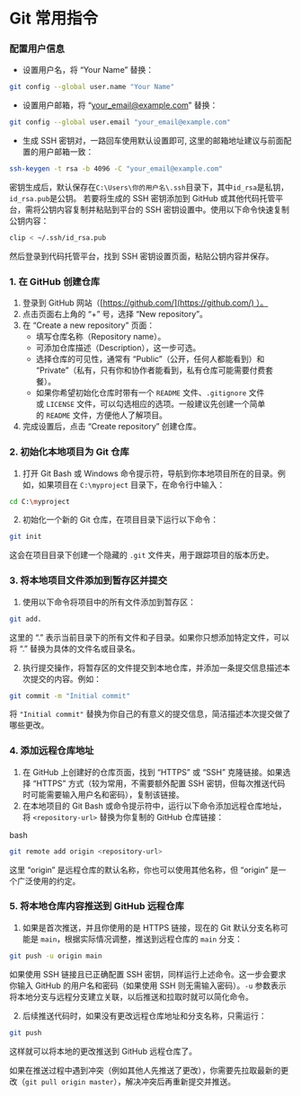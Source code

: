 # Git 常用指令

### 配置用户信息

- 设置用户名，将 “Your Name” 替换：

```bash
git config --global user.name "Your Name"
```

- 设置用户邮箱，将 “your_email@example.com” 替换：

```bash
git config --global user.email "your_email@example.com"
```

- 生成 SSH 密钥对，一路回车使用默认设置即可, 这里的邮箱地址建议与前面配置的用户邮箱一致：

```bash
ssh-keygen -t rsa -b 4096 -C "your_email@example.com"
```

密钥生成后，默认保存在`C:\Users\你的用户名\.ssh`目录下，其中`id_rsa`是私钥，`id_rsa.pub`是公钥。  若要将生成的 SSH 密钥添加到 GitHub 或其他代码托管平台，需将公钥内容复制并粘贴到平台的 SSH 密钥设置中。使用以下命令快速复制公钥内容：

```bash
clip < ~/.ssh/id_rsa.pub
```

然后登录到代码托管平台，找到 SSH 密钥设置页面，粘贴公钥内容并保存。

### 1. 在 GitHub 创建仓库

1. 登录到 GitHub 网站（[https://github.com/](https://github.com/) ）。
2. 点击页面右上角的 “+” 号，选择 “New repository”。
3. 在 “Create a new repository” 页面：
   - 填写仓库名称（Repository name）。
   - 可添加仓库描述（Description），这一步可选。
   - 选择仓库的可见性，通常有 “Public”（公开，任何人都能看到）和 “Private”（私有，只有你和协作者能看到，私有仓库可能需要付费套餐）。
   - 如果你希望初始化仓库时带有一个 `README` 文件、`.gitignore` 文件或 `LICENSE` 文件，可以勾选相应的选项。一般建议先创建一个简单的 `README` 文件，方便他人了解项目。
4. 完成设置后，点击 “Create repository” 创建仓库。

### 2. 初始化本地项目为 Git 仓库

1. 打开 Git Bash 或 Windows 命令提示符，导航到你本地项目所在的目录。例如，如果项目在 `C:\myproject` 目录下，在命令行中输入：

```bash
cd C:\myproject
```

2. 初始化一个新的 Git 仓库，在项目目录下运行以下命令：

```bash
git init
```

这会在项目目录下创建一个隐藏的 `.git` 文件夹，用于跟踪项目的版本历史。

### 3. 将本地项目文件添加到暂存区并提交

1. 使用以下命令将项目中的所有文件添加到暂存区：

```bash
git add.
```

这里的 “.” 表示当前目录下的所有文件和子目录。如果你只想添加特定文件，可以将 “.” 替换为具体的文件名或目录名。 

2. 执行提交操作，将暂存区的文件提交到本地仓库，并添加一条提交信息描述本次提交的内容。例如：

```bash
git commit -m "Initial commit"
```

将 `"Initial commit"` 替换为你自己的有意义的提交信息，简洁描述本次提交做了哪些更改。

### 4. 添加远程仓库地址

1. 在 GitHub 上创建好的仓库页面，找到 “HTTPS” 或 “SSH” 克隆链接。如果选择 “HTTPS” 方式（较为常用，不需要额外配置 SSH 密钥，但每次推送代码时可能需要输入用户名和密码），复制该链接。
2. 在本地项目的 Git Bash 或命令提示符中，运行以下命令添加远程仓库地址，将 `<repository-url>` 替换为你复制的 GitHub 仓库链接：

bash

```bash
git remote add origin <repository-url>
```

这里 “origin” 是远程仓库的默认名称，你也可以使用其他名称，但 “origin” 是一个广泛使用的约定。

### 5. 将本地仓库内容推送到 GitHub 远程仓库

1. 如果是首次推送，并且你使用的是 HTTPS 链接，现在的 Git 默认分支名称可能是 `main`，根据实际情况调整，推送到远程仓库的 `main` 分支：

```bash
git push -u origin main
```

如果使用 SSH 链接且已正确配置 SSH 密钥，同样运行上述命令。这一步会要求你输入 GitHub 的用户名和密码（如果使用 SSH 则无需输入密码）。`-u` 参数表示将本地分支与远程分支建立关联，以后推送和拉取时就可以简化命令。  

2. 后续推送代码时，如果没有更改远程仓库地址和分支名称，只需运行：

```bash
git push
```

这样就可以将本地的更改推送到 GitHub 远程仓库了。

如果在推送过程中遇到冲突（例如其他人先推送了更改），你需要先拉取最新的更改（`git pull origin master`），解决冲突后再重新提交并推送。
